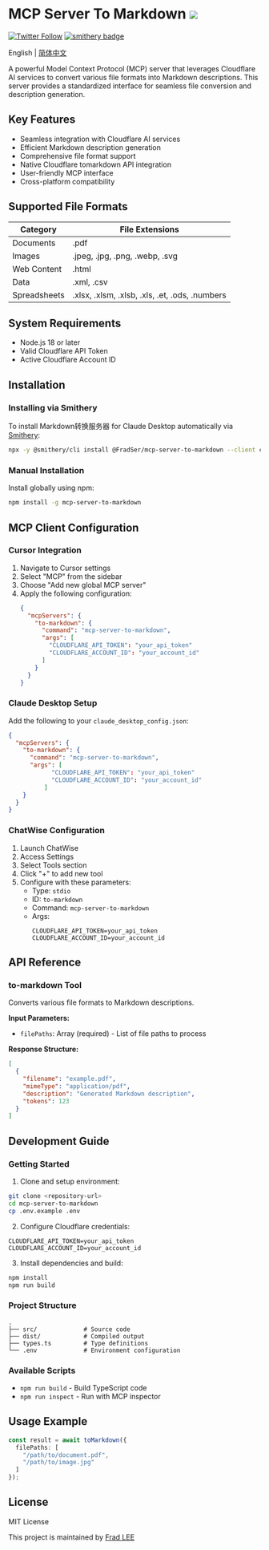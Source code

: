 # MCP Server To Markdown ![](https://img.shields.io/badge/A%20FRAD%20PRODUCT-WIP-yellow)

[![Twitter Follow](https://img.shields.io/twitter/follow/FradSer?style=social)](https://twitter.com/FradSer)
[![smithery badge](https://smithery.ai/badge/@FradSer/mcp-server-to-markdown)](https://smithery.ai/server/@FradSer/mcp-server-to-markdown)

English | [简体中文](README.zh-CN.md)

A powerful Model Context Protocol (MCP) server that leverages Cloudflare AI services to convert various file formats into Markdown descriptions. This server provides a standardized interface for seamless file conversion and description generation.

## Key Features

- Seamless integration with Cloudflare AI services
- Efficient Markdown description generation
- Comprehensive file format support
- Native Cloudflare tomarkdown API integration
- User-friendly MCP interface
- Cross-platform compatibility

## Supported File Formats

| Category | File Extensions |
|----------|----------------|
| Documents | .pdf |
| Images | .jpeg, .jpg, .png, .webp, .svg |
| Web Content | .html |
| Data | .xml, .csv |
| Spreadsheets | .xlsx, .xlsm, .xlsb, .xls, .et, .ods, .numbers |

## System Requirements

- Node.js 18 or later
- Valid Cloudflare API Token
- Active Cloudflare Account ID

## Installation

### Installing via Smithery

To install Markdown转换服务器 for Claude Desktop automatically via [Smithery](https://smithery.ai/server/@FradSer/mcp-server-to-markdown):

```bash
npx -y @smithery/cli install @FradSer/mcp-server-to-markdown --client claude
```

### Manual Installation
Install globally using npm:

```bash
npm install -g mcp-server-to-markdown
```

## MCP Client Configuration

### Cursor Integration

1. Navigate to Cursor settings
2. Select "MCP" from the sidebar
3. Choose "Add new global MCP server"
4. Apply the following configuration:
    ```json
    {
      "mcpServers": {
        "to-markdown": {
          "command": "mcp-server-to-markdown",
          "args": [
            "CLOUDFLARE_API_TOKEN": "your_api_token"
            "CLOUDFLARE_ACCOUNT_ID": "your_account_id"
          ]
        }
      }
    }
    ```

### Claude Desktop Setup

Add the following to your `claude_desktop_config.json`:

```json
{
  "mcpServers": {
    "to-markdown": {
      "command": "mcp-server-to-markdown",
      "args": [
            "CLOUDFLARE_API_TOKEN": "your_api_token"
            "CLOUDFLARE_ACCOUNT_ID": "your_account_id"
          ]
    }
  }
}
```

### ChatWise Configuration

1. Launch ChatWise
2. Access Settings
3. Select Tools section
4. Click "+" to add new tool
5. Configure with these parameters:
   - Type: `stdio`
   - ID: `to-markdown`
   - Command: `mcp-server-to-markdown`
   - Args:
      ```
      CLOUDFLARE_API_TOKEN=your_api_token
      CLOUDFLARE_ACCOUNT_ID=your_account_id
      ```

## API Reference

### to-markdown Tool

Converts various file formats to Markdown descriptions.

**Input Parameters:**
- `filePaths`: Array<string> (required) - List of file paths to process

**Response Structure:**
```json
[
  {
    "filename": "example.pdf",
    "mimeType": "application/pdf",
    "description": "Generated Markdown description",
    "tokens": 123
  }
]
```

## Development Guide

### Getting Started

1. Clone and setup environment:
```bash
git clone <repository-url>
cd mcp-server-to-markdown
cp .env.example .env
```

2. Configure Cloudflare credentials:
```plaintext
CLOUDFLARE_API_TOKEN=your_api_token
CLOUDFLARE_ACCOUNT_ID=your_account_id
```

3. Install dependencies and build:
```bash
npm install
npm run build
```

### Project Structure

```
.
├── src/             # Source code
├── dist/            # Compiled output
├── types.ts         # Type definitions
└── .env             # Environment configuration
```

### Available Scripts

- `npm run build` - Build TypeScript code
- `npm run inspect` - Run with MCP inspector

## Usage Example

```typescript
const result = await toMarkdown({
  filePaths: [
    "/path/to/document.pdf",
    "/path/to/image.jpg"
  ]
});
```

## License

MIT License

This project is maintained by [Frad LEE](https://twitter.com/FradSer)
